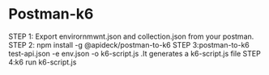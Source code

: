 # Postman-k6
STEP 1: Export envirornmwnt.json and collection.json from your postman.                                                                                        
STEP 2: npm install -g @apideck/postman-to-k6 
STEP 3:postman-to-k6 test-api.json -e env.json -o k6-script.js      .It generates a k6-script.js file 
STEP 4:k6 run k6-script.js

